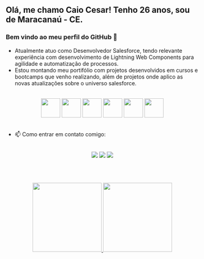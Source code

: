 <!--
**CaiocsCunha/CaiocsCunha** is a ✨ _special_ ✨ repository because its `README.md` (this file) appears on your GitHub profile.

Here are some ideas to get you started:

- 🔭 I’m currently working on ...
- 🌱 I’m currently learning ...
- 👯 I’m looking to collaborate on ...
- 🤔 I’m looking for help with ...
- 💬 Ask me about ...
- 📫 How to reach me: ...
- 😄 Pronouns: ...
- ⚡ Fun fact: ...
-->
## Olá, me chamo Caio Cesar! Tenho 26 anos, sou de Maracanaú - CE.
### Bem vindo ao meu perfil do GitHub 👋

- Atualmente atuo como Desenvolvedor Salesforce, tendo relevante experiência com desenvolvimento de Lightning Web Components para agilidade e automatização de processos.
- Estou montando meu portifólio com projetos desenvolvidos em cursos e bootcamps que venho realizando, além de projetos onde aplico as novas atualizações sobre o universo salesforce.

<br>

<div align="center">
  <img src="https://cdn.jsdelivr.net/gh/devicons/devicon/icons/html5/html5-original-wordmark.svg" width="50" />
  <img src="https://cdn.jsdelivr.net/gh/devicons/devicon/icons/css3/css3-original-wordmark.svg" width="50"/>
  <img src="https://cdn.jsdelivr.net/gh/devicons/devicon/icons/javascript/javascript-original.svg" width="50"/>
  <img src="https://cdn.jsdelivr.net/gh/devicons/devicon/icons/nodejs/nodejs-original.svg" width="50"/>
  <img src="https://cdn.jsdelivr.net/gh/devicons/devicon/icons/react/react-original-wordmark.svg" width="50"/>
  <img src="https://upload.wikimedia.org/wikipedia/commons/9/95/Vue.js_Logo_2.svg" width="50"/>
</div>

<br>

- 📫 Como entrar em contato comigo:

<br>

<div align="center">
  <a href="https://www.linkedin.com/in/caiocscunha/" target="_blank"><img src="https://img.shields.io/badge/-LinkedIn-%230077B5?style=for-the-badge&logo=linkedin&logoColor=white" target="_blank"></a>
  <a href = "mailto:caiocscunha@gmail.com"><img src="https://img.shields.io/badge/Gmail-D14836?style=for-the-badge&logo=gmail&logoColor=white" target="_blank"></a>
  <a href="https://instagram.com/caioc_cunha" target="_blank"><img src="https://img.shields.io/badge/-Instagram-%23E4405F?style=for-the-badge&logo=instagram&logoColor=white" target="_blank"></a>
  </div>
 
<br><br>

<div align="center">
  <a href="https://github.com/CaiocsCunha">
  <img height="180em" src="https://github-readme-stats.vercel.app/api/top-langs/?username=CaiocsCunha&layout=compact&langs_count=7&theme=dracula"/>
  <img height="180em" src="https://github-readme-stats.vercel.app/api?username=CaiocsCunha&show_icons=true&theme=dracula&include_all_commits=true&count_private=true"/>
</div>
